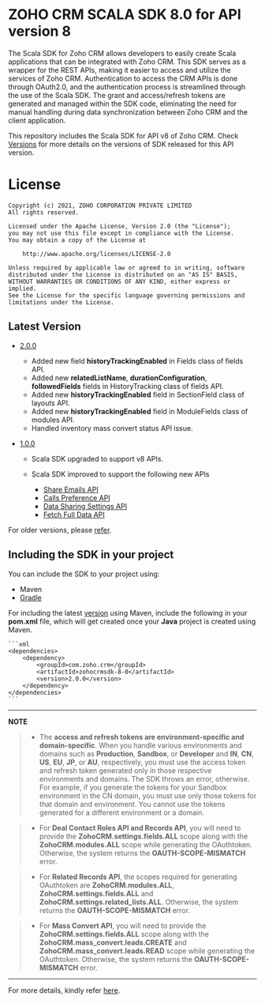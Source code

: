 # ZOHO CRM SCALA SDK 8.0 for API version 8

The Scala SDK for Zoho CRM allows developers to easily create Scala applications that can be integrated with Zoho CRM. This SDK serves as a wrapper for the REST APIs, making it easier to access and utilize the services of Zoho CRM. 
Authentication to access the CRM APIs is done through OAuth2.0, and the authentication process is streamlined through the use of the Scala SDK. The grant and access/refresh tokens are generated and managed within the SDK code, eliminating the need for manual handling during data synchronization between Zoho CRM and the client application.

This repository includes the Scala SDK for API v8 of Zoho CRM. Check [Versions](https://github.com/zoho/zohocrm-scala-sdk-8.0/releases) for more details on the versions of SDK released for this API version.

License
=======

    Copyright (c) 2021, ZOHO CORPORATION PRIVATE LIMITED 
    All rights reserved. 

    Licensed under the Apache License, Version 2.0 (the "License"); 
    you may not use this file except in compliance with the License. 
    You may obtain a copy of the License at 
    
        http://www.apache.org/licenses/LICENSE-2.0 
    
    Unless required by applicable law or agreed to in writing, software 
    distributed under the License is distributed on an "AS IS" BASIS, 
    WITHOUT WARRANTIES OR CONDITIONS OF ANY KIND, either express or implied. 
    See the License for the specific language governing permissions and 
    limitations under the License.

## Latest Version

- [2.0.0](/versions/2.0.0/README.md)

    - Added new field **historyTrackingEnabled** in Fields class of fields API.
    - Added new **relatedListName**, **durationConfiguration**, **followedFields** fields in HistoryTracking class of fields API.
    - Added new **historyTrackingEnabled** field in SectionField class of layouts API.
    - Added new **historyTrackingEnabled** field in ModuleFields class of modules API.
    - Handled inventory mass convert status API issue. 

- [1.0.0](/versions/1.0.0/README.md)

    - Scala SDK upgraded to support v8 APIs.

    - Scala SDK improved to support the following new APIs
      - [Share Emails API]()
      - [Calls Preference API]()
      - [Data Sharing Settings API]()
      - [Fetch Full Data API]()



For older versions, please [refer](https://github.com/zoho/zohocrm-scala-sdk-8.0/releases).


## Including the SDK in your project
You can include the SDK to your project using:
- Maven
- [Gradle](/versions/2.0.0/README.md#including-the-sdk-in-your-project)

For including the latest [version](https://github.com/zoho/zohocrm-java-sdk-8.0/releases/tag/2.0.0) using Maven, include the following in your **pom.xml** file, which will get created once your **Java** project is created using Maven.

    ```xml
    <dependencies>
        <dependency>
            <groupId>com.zoho.crm</groupId>
            <artifactId>zohocrmsdk-8-0</artifactId>
            <version>2.0.0</version>
        </dependency>
    </dependencies>
    ```

---

**NOTE** 

> - The **access and refresh tokens are environment-specific and domain-specific**. When you handle various environments and domains such as **Production**, **Sandbox**, or **Developer** and **IN**, **CN**, **US**, **EU**, **JP**, or **AU**, respectively, you must use the access token and refresh token generated only in those respective environments and domains. The SDK throws an error, otherwise.
For example, if you generate the tokens for your Sandbox environment in the CN domain, you must use only those tokens for that domain and environment. You cannot use the tokens generated for a different environment or a domain.

> - For **Deal Contact Roles API and Records API**, you will need to provide the **ZohoCRM.settings.fields.ALL** scope along with the **ZohoCRM.modules.ALL** scope while generating the OAuthtoken. Otherwise, the system returns the **OAUTH-SCOPE-MISMATCH** error.

> - For **Related Records API**, the scopes required for generating OAuthtoken are **ZohoCRM.modules.ALL**, **ZohoCRM.settings.fields.ALL** and **ZohoCRM.settings.related_lists.ALL**. Otherwise, the system returns the **OAUTH-SCOPE-MISMATCH** error.

> - For **Mass Convert API**, you will need to provide the **ZohoCRM.settings.fields.ALL** scope along with the **ZohoCRM.mass_convert.leads.CREATE** and **ZohoCRM.mass_convert.leads.READ** scope while generating the OAuthtoken. Otherwise, the system returns the **OAUTH-SCOPE-MISMATCH** error.

---

For more details, kindly refer [here](/versions/2.0.0/README.md).
